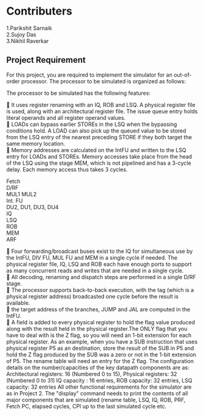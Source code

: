 # Contributers
1.Parikshit Sarnaik  
2.Sujoy Das  
3.Nikhil Raverkar  

## Project Requirement
For this project, you are required to implement the simulator for an out-of-order processor.
The processor to be simulated is organized as follows: 
 
 
The processor to be simulated has the following features:

 It uses register renaming with an IQ, ROB and LSQ.  A physical register file is used, along with an architectural register file.  The issue queue entry holds literal operands and all register operand values.  
 LOADs can bypass earlier STOREs in the LSQ when the bypassing conditions hold.  A LOAD can also pick up the queued value to be stored from the LSQ entry of the nearest preceding STORE if they both target the same memory location.  
 Memory addresses are calculated on the IntFU and written to the LSQ entry for LOADs and STOREs.  Memory accesses take place from the head of the LSQ using the stage MEM, which is not pipelined and has a 3-cycle delay.  Each memory access thus takes 3 cycles.   


Fetch   
D/RF   
MUL1 MUL2   
Int. FU   
DU2, DU1, DU3, DU4   
IQ   
LSQ  
ROB  
MEM  
ARF  

 Four forwarding/broadcast buses exist to the IQ for simultaneous use by the IntFU, DIV FU, MUL FU and MEM in a single cycle if needed.  The physical register file, IQ, LSQ and ROB each have enough ports to support as many concurrent reads and writes that are needed in a single cycle.   
 All decoding, renaming and dispatch steps are performed in a single D/RF stage.   
 The processor supports back-to-back execution, with the tag (which is a physical register address) broadcasted one cycle before the result is available.  
 the target address of the branches, JUMP and JAL are computed in the IntFU.  
 A field is added to every physical register to hold the flag value produced along with the result held in the physical register.The ONLY flag that you have to deal with is the Z flag, so you will need an 1-bit extension for each physical register.  As an example, when you have a SUB instruction that uses physical register P5 as an destination, store the result of the SUB in P5 and hold the Z flag produced by the SUB was a zero or not in the 1-bit extension of P5.  The rename table will need an entry for the Z flag. The configuration details on the number/capacities of the key datapath components are as: Architectural registers: 16 (Numbered 0 to 15), Physical registers: 32 (Numbered 0 to 31) IQ capacity : 16 entries, ROB capacity: 32 entries, LSQ capacity: 32 entries All other functional requirements for the simulator are as in Project 2.  The "display" command needs to print the contents of all major components that are simulated (rename table, LSQ, IQ, ROB, PRF, Fetch PC, elapsed cycles, CPI up to the last simulated cycle etc.     
